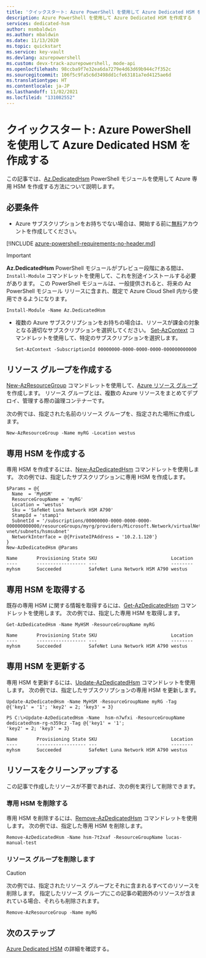 ```yaml
---
title: 'クイックスタート: Azure PowerShell を使用して Azure Dedicated HSM を作成する'
description: Azure PowerShell を使用して Azure Dedicated HSM を作成する
services: dedicated-hsm
author: msmbaldwin
ms.author: mbaldwin
ms.date: 11/13/2020
ms.topic: quickstart
ms.service: key-vault
ms.devlang: azurepowershell
ms.custom: devx-track-azurepowershell, mode-api
ms.openlocfilehash: 98ccba9f7e32ea6da7279e4d63d69b944c7f352c
ms.sourcegitcommit: 106f5c9fa5c6d3498dd1cfe63181a7ed4125ae6d
ms.translationtype: HT
ms.contentlocale: ja-JP
ms.lasthandoff: 11/02/2021
ms.locfileid: "131082552"
---
```

# <a name="quickstart-create-an-azure-dedicated-hsm-with-azure-powershell"></a>クイックスタート: Azure PowerShell を使用して Azure Dedicated HSM を作成する

この記事では、[Az.DedicatedHsm](/powershell/module/az.dedicatedhsm) PowerShell モジュールを使用して Azure 専用 HSM を作成する方法について説明します。

## <a name="requirements"></a>必要条件

* Azure サブスクリプションをお持ちでない場合は、開始する前に[無料](https://azure.microsoft.com/free/)アカウントを作成してください。

[!INCLUDE [azure-powershell-requirements-no-header.md](../../includes/azure-powershell-requirements-no-header.md)]

  > [!IMPORTANT]
  > **Az.DedicatedHsm** PowerShell モジュールがプレビュー段階にある間は、`Install-Module` コマンドレットを使用して、これを別途インストールする必要があります。 この PowerShell モジュールは、一般提供されると、将来の Az PowerShell モジュール リリースに含まれ、既定で Azure Cloud Shell 内から使用できるようになります。

  ```azurepowershell-interactive
  Install-Module -Name Az.DedicatedHsm
  ```

* 複数の Azure サブスクリプションをお持ちの場合は、リソースが課金の対象となる適切なサブスクリプションを選択してください。 [Set-AzContext](/powershell/module/az.accounts/set-azcontext) コマンドレットを使用して、特定のサブスクリプションを選択します。

  ```azurepowershell-interactive
  Set-AzContext -SubscriptionId 00000000-0000-0000-0000-000000000000
  ```

## <a name="create-a-resource-group"></a>リソース グループを作成する

[New-AzResourceGroup](/powershell/module/az.resources/new-azresourcegroup) コマンドレットを使用して、[Azure リソース グループ](../azure-resource-manager/management/overview.md)を作成します。 リソース グループとは、複数の Azure リソースをまとめてデプロイ、管理する際の論理コンテナーです。

次の例では、指定された名前のリソース グループを、指定された場所に作成します。

```azurepowershell-interactive
New-AzResourceGroup -Name myRG -Location westus
```

## <a name="create-a-dedicated-hsm"></a>専用 HSM を作成する

専用 HSM を作成するには、[New-AzDedicatedHsm](/powershell/module/az.dedicatedhsm/new-azdedicatedhsm) コマンドレットを使用します。 次の例では、指定したサブスクリプションに専用 HSM を作成します。

```azurepowershell-interactive
$Params = @{
  Name  = 'MyHSM'
  ResourceGroupName = 'myRG'
  Location = 'westus'
  Sku = 'SafeNet Luna Network HSM A790'
  StampId = 'stamp1'
  SubnetId = '/subscriptions/00000000-0000-0000-0000-000000000000/resourceGroups/myrg/providers/Microsoft.Network/virtualNetworks/myhsm-vnet/subnets/hsmsubnet'
  NetworkInterface = @{PrivateIPAddress = '10.2.1.120'}
}
New-AzDedicatedHsm @Params
```

```Output
Name       Provisioning State SKU                           Location
----       ------------------ ---                           --------
myhsm      Succeeded          SafeNet Luna Network HSM A790 westus
```

## <a name="get-a-dedicated-hsm"></a>専用 HSM を取得する

既存の専用 HSM に関する情報を取得するには、[Get-AzDedicatedHsm](/powershell/module/az.dedicatedhsm/get-azdedicatedhsm) コマンドレットを使用します。 次の例では、指定した専用 HSM を取得します。

```azurepowershell-interactive
Get-AzDedicatedHsm -Name MyHSM -ResourceGroupName myRG
```

```Output
Name       Provisioning State SKU                           Location
----       ------------------ ---                           --------
myhsm      Succeeded          SafeNet Luna Network HSM A790 westus
```

## <a name="update-a-dedicated-hsm"></a>専用 HSM を更新する

専用 HSM を更新するには、[Update-AzDedicatedHsm](/powershell/module/az.dedicatedhsm/update-azdedicatedhsm) コマンドレットを使用します。 次の例では、指定したサブスクリプションの専用 HSM を更新します。

```azurepowershell-interactive
Update-AzDedicatedHsm -Name MyHSM -ResourceGroupName myRG -Tag @{'key1' = '1'; 'key2' = 2; 'key3' = 3}
```

```Output
PS C:\>Update-AzDedicatedHsm -Name  hsm-n7wfxi -ResourceGroupName dedicatedhsm-rg-n359cz -Tag @{'key1' = '1';
'key2' = 2; 'key3' = 3}

Name       Provisioning State SKU                           Location
----       ------------------ ---                           --------
myhsm      Succeeded          SafeNet Luna Network HSM A790 westus
```

## <a name="clean-up-resources"></a>リソースをクリーンアップする

この記事で作成したリソースが不要であれば、次の例を実行して削除できます。

### <a name="remove-a-dedicated-hsm"></a>専用 HSM を削除する

専用 HSM を削除するには、[Remove-AzDedicatedHsm](/powershell/module/az.dedicatedhsm/remove-azdedicatedhsm) コマンドレットを使用します。 次の例では、指定した専用 HSM を削除します。

```azurepowershell-interactive
Remove-AzDedicatedHsm -Name hsm-7t2xaf -ResourceGroupName lucas-manual-test
```

### <a name="delete-the-resource-group"></a>リソース グループを削除します

> [!CAUTION]
> 次の例では、指定されたリソース グループとそれに含まれるすべてのリソースを削除します。
> 指定したリソース グループにこの記事の範囲外のリソースが含まれている場合、それらも削除されます。

```azurepowershell-interactive
Remove-AzResourceGroup -Name myRG
```

## <a name="next-steps"></a>次のステップ

[Azure Dedicated HSM](overview.md) の詳細を確認する。
